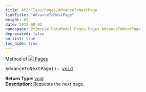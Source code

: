 ```yaml
---
title: API:Class/Pages/AdvanceToNextPage
linkTitle: "AdvanceToNextPage"
weight: 65
date: 2019-08-02
namespace: Primrose.DataModel.Pages.Pages.AdvanceToNextPage
deprecated: false
no_list: true
toc_hide: true
---
```

Method of <a href="/docs/api-reference/Class/Pages"><img src="/icons/silk/page_white.png"/>&nbsp;Pages</a>
<pre class="method-declaration">
AdvanceToNextPage(): <a class="type" href="/docs/api-reference/System/void">void</a></pre>
<b>Return Type: </b>
<a class="type" href="/docs/api-reference/System/void">void</a>
<br/>
<b>Description: </b>
Requests the next page.

